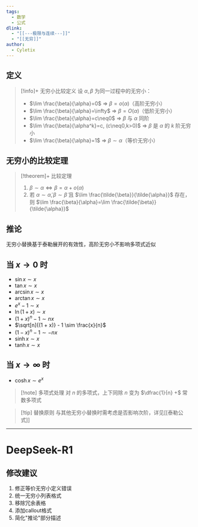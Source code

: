```yaml
---
tags:
  - 数学
  - 公式
dlink:
  - "[[---极限与连续---]]"
  - "[[无穷]]"
author:
  - Cyletix
---
```

## 定义
>[!info]+ 无穷小比较定义
>设 $\alpha,\beta$ 为同一过程中的无穷小：
>- $\lim \frac{\beta}{\alpha}=0$ ⇒ $\beta=o(\alpha)$（高阶无穷小）
>- $\lim \frac{\beta}{\alpha}=\infty$ ⇒ $\beta=O(\alpha)$（低阶无穷小）
>- $\lim \frac{\beta}{\alpha}=c\neq0$ ⇒ $\beta$ 与 $\alpha$ 同阶
>- $\lim \frac{\beta}{\alpha^k}=c, (c\neq0,k>0)$ ⇒ $\beta$ 是 $\alpha$ 的 $k$ 阶无穷小
>- $\lim \frac{\beta}{\alpha}=1$ ⇒ $\beta \sim \alpha$（等价无穷小）

## 无穷小的比较定理
>[!theorem]+ 比较定理
>1. $\beta \sim \alpha \iff \beta=\alpha+o(\alpha)$
>2. 若 $\alpha \sim \tilde{\alpha}, \beta \sim \tilde{\beta}$ 且 $\lim \frac{\tilde{\beta}}{\tilde{\alpha}}$ 存在，则 $\lim \frac{\beta}{\alpha}=\lim \frac{\tilde{\beta}}{\tilde{\alpha}}$ 

## 推论
无穷小替换基于泰勒展开的有效性，高阶无穷小不影响多项式近似

## 当 $x \to 0$ 时
- $\sin x \sim x$
- $\tan x \sim x$
- $\arcsin x \sim x$
- $\arctan x \sim x$
- $e^x - 1 \sim x$
- $\ln(1+x) \sim x$
- $(1 + x)^n - 1 \sim nx$
- $\sqrt[n]{(1 + x)} - 1 \sim \frac{x}{n}$
- $(1 - x)^n - 1 \sim -nx$
- $\sinh x \sim x$
- $\tanh x \sim x$

## 当 $x \to \infty$ 时
- $\cosh x \sim e^x$

>[!note] 多项式处理
>对 $n$ 的多项式，上下同除 $n$ 变为 $\dfrac{1}{n} +$ 常数多项式

>[!tip] 替换原则
>与其他无穷小替换时需考虑是否影响次阶，详见[[泰勒公式]]

---

# DeepSeek-R1

## 修改建议
1. 修正等价无穷小定义错误
2. 统一无穷小列表格式
3. 移除冗余表格
4. 添加callout格式
5. 简化"推论"部分描述
